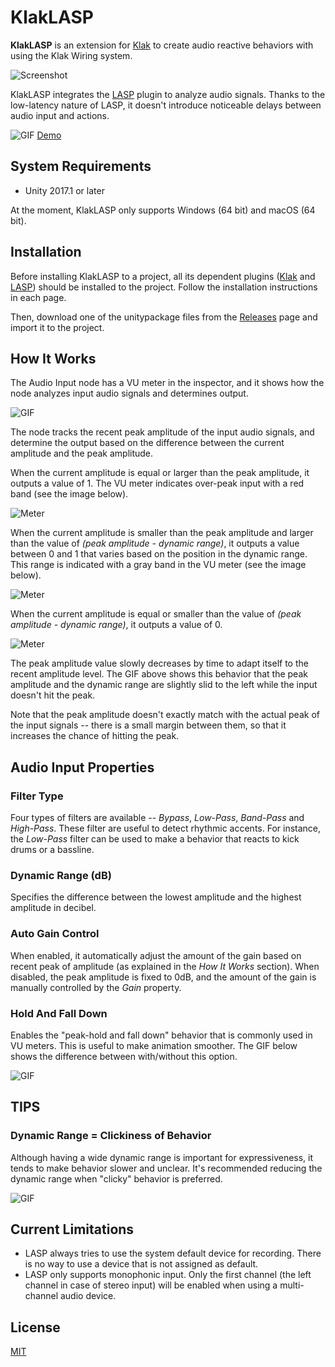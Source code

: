 KlakLASP
========

**KlakLASP** is an extension for [Klak] to create audio reactive behaviors with
using the Klak Wiring system.

![Screenshot](http://i.imgur.com/jAtUMDvl.png)

KlakLASP integrates the [LASP] plugin to analyze audio signals. Thanks to the
low-latency nature of LASP, it doesn't introduce noticeable delays between
audio input and actions.

![GIF](http://i.imgur.com/NoG5EtG.gif)
[Demo](http://radiumsoftware.tumblr.com/post/163292853756)

System Requirements
-------------------

- Unity 2017.1 or later

At the moment, KlakLASP only supports Windows (64 bit) and macOS (64 bit).

Installation
------------

Before installing KlakLASP to a project, all its dependent plugins ([Klak] and
[LASP]) should be installed to the project. Follow the installation
instructions in each page.

Then, download one of the unitypackage files from the [Releases] page and
import it to the project.

How It Works
------------

The Audio Input node has a VU meter in the inspector, and it shows how the node
analyzes input audio signals and determines output.

![GIF](http://i.imgur.com/e4QyD1u.gif)

The node tracks the recent peak amplitude of the input audio signals, and
determine the output based on the difference between the current amplitude and
the peak amplitude.

When the current amplitude is equal or larger than the peak amplitude, it
outputs a value of 1. The VU meter indicates over-peak input with a red band
(see the image below).

![Meter](http://i.imgur.com/6iIJB8z.png)

When the current amplitude is smaller than the peak amplitude and larger than
the value of *(peak amplitude - dynamic range)*, it outputs a value between 0
and 1 that varies based on the position in the dynamic range. This range is
indicated with a gray band in the VU meter (see the image below).

![Meter](http://i.imgur.com/ecLQf0t.png)

When the current amplitude is equal or smaller than the value of *(peak
amplitude - dynamic range)*, it outputs a value of 0.

![Meter](http://i.imgur.com/tDPkH7X.png)

The peak amplitude value slowly decreases by time to adapt itself to the recent
amplitude level. The GIF above shows this behavior that the peak amplitude and
the dynamic range are slightly slid to the left while the input doesn't hit the
peak.

Note that the peak amplitude doesn't exactly match with the actual peak of the
input signals -- there is a small margin between them, so that it increases the
chance of hitting the peak.

Audio Input Properties
----------------------

### Filter Type

Four types of filters are available -- *Bypass*, *Low-Pass*, *Band-Pass* and
*High-Pass*. These filter are useful to detect rhythmic accents. For instance,
the *Low-Pass* filter can be used to make a behavior that reacts to kick drums
or a bassline.

### Dynamic Range (dB)

Specifies the difference between the lowest amplitude and the highest
amplitude in decibel.

### Auto Gain Control

When enabled, it automatically adjust the amount of the gain based on recent
peak of amplitude (as explained in the *How It Works* section). When disabled,
the peak amplitude is fixed to 0dB, and the amount of the gain is manually
controlled by the *Gain* property.

### Hold And Fall Down

Enables the "peak-hold and fall down" behavior that is commonly used in VU
meters. This is useful to make animation smoother. The GIF below shows the
difference between with/without this option.

![GIF](http://i.imgur.com/dhxqaH3.gif)

TIPS
----

### Dynamic Range = Clickiness of Behavior

Although having a wide dynamic range is important for expressiveness, it tends
to make behavior slower and unclear. It's recommended reducing the dynamic
range when "clicky" behavior is preferred.

![GIF](http://i.imgur.com/ljVUjxV.gif)

Current Limitations
-------------------

- LASP always tries to use the system default device for recording. There is no
  way to use a device that is not assigned as default.
- LASP only supports monophonic input. Only the first channel (the left channel
  in case of stereo input) will be enabled when using a multi-channel audio
  device.

License
-------

[MIT](LICENSE.txt)

[Klak]: https://github.com/keijiro/Klak
[LASP]: https://github.com/keijiro/Lasp
[Releases]: https://github.com/keijiro/KlakLasp/releases
